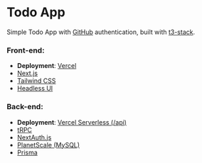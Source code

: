 # Todo App

Simple Todo App with [GitHub](https://github.com) authentication, built with [t3-stack](https://create.t3.gg).

### Front-end:

- **Deployment**: [Vercel](https://vercel.com)
- [Next.js](https://nextjs.org)
- [Tailwind CSS](https://tailwindcss.com)
- [Headless UI](https://headlessui.com)

### Back-end:

- **Deployment**: [Vercel Serverless (/api)](https://vercel.com/docs/concepts/functions/serverless-functions)
- [tRPC](https://trpc.io)
- [NextAuth.js](https://next-auth.js.org)
- [PlanetScale (MySQL)](https://planetscale.com)
- [Prisma](https://prisma.io)
